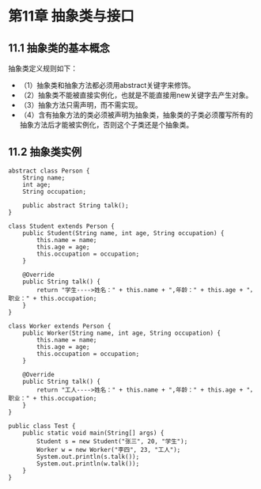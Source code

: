 # 第11章 抽象类与接口

## 11.1 抽象类的基本概念

抽象类定义规则如下：

* （1）抽象类和抽象方法都必须用abstract关键字来修饰。
* （2）抽象类不能被直接实例化，也就是不能直接用new关键字去产生对象。
* （3）抽象方法只需声明，而不需实现。
* （4）含有抽象方法的类必须被声明为抽象类，抽象类的子类必须覆写所有的抽象方法后才能被实例化，否则这个子类还是个抽象类。

## 11.2 抽象类实例

    abstract class Person {
    	String name;
    	int age;
    	String occupation;
    
    	public abstract String talk();
    }
    
    class Student extends Person {
    	public Student(String name, int age, String occupation) {
    		this.name = name;
    		this.age = age;
    		this.occupation = occupation;
    	}
    
    	@Override
    	public String talk() {
    		return "学生---->姓名：" + this.name + ",年龄：" + this.age + "，职业：" + this.occupation;
    	}
    }
    
    class Worker extends Person {
    	public Worker(String name, int age, String occupation) {
    		this.name = name;
    		this.age = age;
    		this.occupation = occupation;
    	}
    
    	@Override
    	public String talk() {
    		return "工人---->姓名：" + this.name + ",年龄：" + this.age + "，职业：" + this.occupation;
    	}
    }
    
    public class Test {
    	public static void main(String[] args) {
    		Student s = new Student("张三", 20, "学生");
    		Worker w = new Worker("李四", 23, "工人");
    		System.out.println(s.talk());
    		System.out.println(w.talk());
    	}
    }

